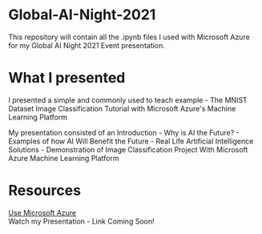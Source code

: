 # Global-AI-Night-2021
This repository will contain all the .ipynb files I used with Microsoft Azure for my Global AI Night 2021 Event presentation. 

# What I presented
I presented a simple and commonly used to teach example - The MNIST Dataset Image Classification Tutorial with Microsoft Azure's Machine Learning Platform

My presentation consisted of an Introduction - Why is AI the Future? - Examples of how AI Will Benefit the Future - Real Life Artificial Intelligence Solutions - Demonstration of Image Classification Project With Microsoft Azure Machine Learning Platform

# Resources
[Use Microsoft Azure](https://azure.microsoft.com/en-us/)<br>
Watch my Presentation - Link Coming Soon!

